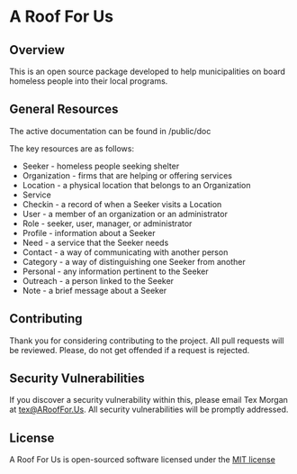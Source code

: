 # A Roof For Us
## Overview
This is an open source package developed to help municipalities on board homeless people into their local programs.

## General Resources

The active documentation can be found in /public/doc

The key resources are as follows:

  - Seeker - homeless people seeking shelter
  - Organization - firms that are helping or offering services
  - Location - a physical location that belongs to an Organization
  - Service 
  - Checkin - a record of when a Seeker visits a Location
  - User - a member of an organization or an administrator
  - Role - seeker, user, manager, or administrator
  - Profile - information about a Seeker
  - Need - a service that the Seeker needs
  - Contact - a way of communicating with another person
  - Category - a way of distinguishing one Seeker from another
  - Personal - any information pertinent to the Seeker
  - Outreach - a person linked to the Seeker
  - Note - a brief message about a Seeker

## Contributing

Thank you for considering contributing to the project.  All pull requests will be reviewed.  Please, do not get offended if a request is rejected.

## Security Vulnerabilities

If you discover a security vulnerability within this, please email Tex Morgan at [tex@ARoofFor.Us](mailto:tex@arooffor.us). All security vulnerabilities will be promptly addressed.

## License
A Roof For Us is open-sourced software licensed under the [MIT license](http://opensource.org/licenses/MIT)